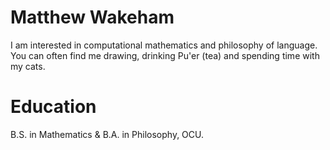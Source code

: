 # Matthew Wakeham
I am interested in computational mathematics and philosophy of language. You can often find me drawing, drinking Pu'er (tea) and spending time with my cats.

# Education
B.S. in Mathematics & B.A. in Philosophy, OCU.



<!---
matthewwakeham/matthewwakeham is a ✨ special ✨ repository because its `README.md` (this file) appears on your GitHub profile.
You can click the Preview link to take a look at your changes.
--->
